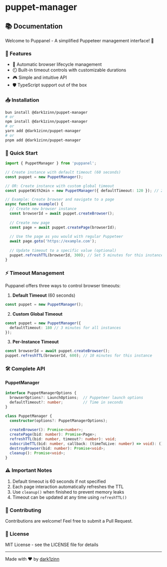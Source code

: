 # puppet-manager

## 📚 Documentation

Welcome to Puppanel - A simplified Puppeteer management interface! 🚀

### 🎯 Features
- 🔄 Automatic browser lifecycle management
- ⏲️ Built-in timeout controls with customizable durations
- 🎮 Simple and intuitive API
- 🛡️ TypeScript support out of the box

### 📥 Installation

```bash
bun install @dark1zinn/puppet-manager
# or
npm install @dark1zinn/puppet-manager
# or
yarn add @dark1zinn/puppet-manager
# or
pnpm add @dark1zinn/puppet-manager
```

### 🚀 Quick Start

```typescript
import { PuppetManager } from 'puppanel';

// Create instance with default timeout (60 seconds)
const puppet = new PuppetManager();

// OR: Create instance with custom global timeout
const puppetWith2min = new PuppetManager({ defaultTimeout: 120 }); // 2 minutes

// Example: Create browser and navigate to a page
async function example() {
  // Create new browser instance
  const browserId = await puppet.createBrowser();
  
  // Create new page
  const page = await puppet.createPage(browserId);
  
  // Use the page as you would with regular Puppeteer
  await page.goto('https://example.com');
  
  // Update timeout to a specific value (optional)
  puppet.refreshTTL(browserId, 300); // Set 5 minutes for this instance
}
```

### ⚡ Timeout Management

Puppanel offers three ways to control browser timeouts:

1. **Default Timeout** (60 seconds)
```typescript
const puppet = new PuppetManager();
```

2. **Custom Global Timeout**
```typescript
const puppet = new PuppetManager({ 
  defaultTimeout: 180 // 3 minutes for all instances
});
```

3. **Per-Instance Timeout**
```typescript
const browserId = await puppet.createBrowser();
puppet.refreshTTL(browserId, 600); // 10 minutes for this instance
```

### 🛠️ Complete API

#### PuppetManager

```typescript
interface PuppetManagerOptions {
  browserOptions?: LaunchOptions;  // Puppeteer launch options
  defaultTimeout?: number;         // Time in seconds
}

class PuppetManager {
  constructor(options?: PuppetManagerOptions);
  
  createBrowser(): Promise<number>;
  createPage(bid: number): Promise<Page>;
  refreshTTL(bid: number, timeout?: number): void;
  subscribeTTL(bid: number, callback: (timeToLive: number) => void): () => void;
  destroyBrowser(bid: number): Promise<void>;
  cleanup(): Promise<void>;
}
```

### ⚠️ Important Notes

1. Default timeout is 60 seconds if not specified
2. Each page interaction automatically refreshes the TTL
3. Use `cleanup()` when finished to prevent memory leaks
4. Timeout can be updated at any time using `refreshTTL()`

### 🤝 Contributing

Contributions are welcome! Feel free to submit a Pull Request.

### 📝 License

MIT License - see the LICENSE file for details

---
Made with ❤️ by [dark1zinn](https://github.com/dark1zinn)
